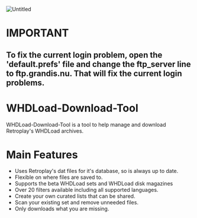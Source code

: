 ![Untitled](https://user-images.githubusercontent.com/71010565/152148147-535500ca-19ba-470b-b9b1-6e18fb4469cf.jpg)

# IMPORTANT
## To fix the current login problem, open the 'default.prefs' file and change the ftp_server line to ftp.grandis.nu. That will fix the current login problems.

# WHDLoad-Download-Tool
WHDLoad-Download-Tool is a tool to help manage and download Retroplay's WHDLoad archives.

# Main Features
- Uses Retroplay's dat files for it's database, so is always up to date.
- Flexible on where files are saved to.
- Supports the beta WHDLoad sets and WHDLoad disk magazines
- Over 20 filters available including all supported languages.
- Create your own curated lists that can be shared.
- Scan your existing set and remove unneeded files.
- Only downloads what you are missing.

